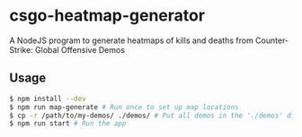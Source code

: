 # csgo-heatmap-generator
A NodeJS program to generate heatmaps of kills and deaths from Counter-Strike: Global Offensive Demos

## Usage

```sh
$ npm install --dev
$ npm run map-generate # Run once to set up map locations
$ cp -r /path/to/my-demos/ ./demos/ # Put all demos in the './demos' directory
$ npm run start # Run the app
```
